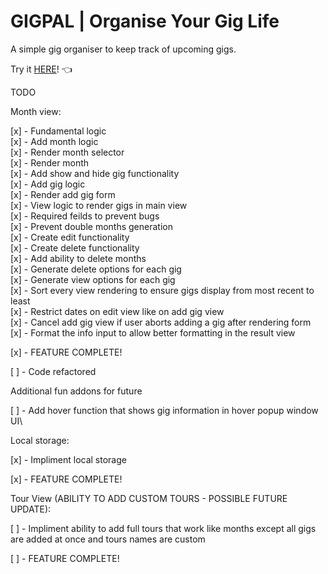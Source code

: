 # GIGPAL | Organise Your Gig Life

A simple gig organiser to keep track of upcoming gigs.

Try it [HERE](https://gigpal.netlify.app/)! 👈

TODO

Month view:

[x] - Fundamental logic\
[x] - Add month logic\
[x] - Render month selector\
[x] - Render month\
[x] - Add show and hide gig functionality\
[x] - Add gig logic\
[x] - Render add gig form\
[x] - View logic to render gigs in main view\
[x] - Required feilds to prevent bugs\
[x] - Prevent double months generation\
[x] - Create edit functionality\
[x] - Create delete functionality\
[x] - Add ability to delete months\
[x] - Generate delete options for each gig\
[x] - Generate view options for each gig\
[x] - Sort every view rendering to ensure gigs display from most recent to least\
[x] - Restrict dates on edit view like on add gig view\
[x] - Cancel add gig view if user aborts adding a gig after rendering form\
[x] - Format the info input to allow better formatting in the result view

[x] - FEATURE COMPLETE!

[ ] - Code refactored

Additional fun addons for future

[ ] - Add hover function that shows gig information in hover popup window UI\

Local storage:

[x] - Impliment local storage

[x] - FEATURE COMPLETE!

Tour View (ABILITY TO ADD CUSTOM TOURS - POSSIBLE FUTURE UPDATE):

[ ] - Impliment ability to add full tours that work like months except all gigs are added at once and tours names are custom

[ ] - FEATURE COMPLETE!
